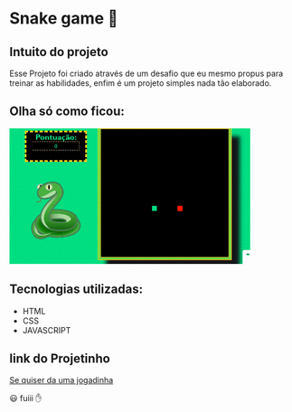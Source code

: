 # Snake game 🐍

## Intuito do projeto

Esse Projeto foi criado através de um desafio que eu mesmo propus para treinar as habilidades, enfim é um projeto simples nada tão elaborado.

## Olha só como ficou:
  
  ![](https://github.com/aba665/Jogo_da_cobrinha/blob/main/image/Sem%20t%C3%ADtulo%20%E2%80%91%20Made%20with%20FlexClip.gif)
  
## Tecnologias utilizadas:

   * HTML
   * CSS
   * JAVASCRIPT

## link do Projetinho 

 [Se quiser da uma jogadinha](https://aba665.github.io/Jogo_da_cobrinha/)

😃 fuiii ✋ 
